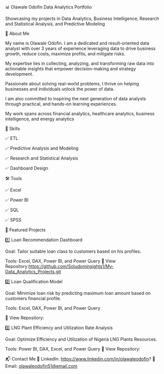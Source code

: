 📊 Olawale Odofin Data Analytics Portfolio

Showcasing my projects in Data Analytics, Business Intelligence, Research and Statistical Analysis, and Predictive Modeling

👋 About Me

My name is Olawale Odofin. I am a dedicated and result-oriented data analyst with over 3 years of experience leveraging data to drive business growth, reduce costs, maximize profits, and mitigate risks. 

My expertise lies in collecting, analyzing, and transforming raw data into actionable insights that empower decision-making and strategy development.

Passionate about solving real-world problems, I thrive on helping businesses and individuals unlock the power of data. 

I am also committed to inspiring the next generation of data analysts through practical, and hands-on learning experiences.

My work spans across financial analytics, healthcare analytics, business intelligence, and energy analytics 

🔹 Skills

✅ ETL

✅ Predictive Analysis and Modeling 

✅ Research and Statistical Analysis 

✅ Dashboard Design 

🛠️ Tools

✅ Excel

✅ Power BI

✅ SQL
 
✅ SPSS


📂 Featured Projects

1️⃣ Loan Recommendation Dashboard 

Goal: Tailor suitable loan class to customers based on his profiles.

Tools: Excel, DAX, Power BI, and Power Query 
🔗 View Repository:https://github.com/Soludominsights1/My-Data_Analytics_Projects.git

2️⃣ Loan Qualification Model

Goal: Minimize loan risk by predicting maximum loan amount based on customers financial profile.

Tools: Excel, DAX, Power BI, and Power Query 

🔗 View Repository:

3️⃣ LNG Plant Efficiency and Utilization Rate Analysis

Goal: Optimize Efficiency and Utilization of Nigeria LNG Plants Resources.

Tools: Power BI, DAX, Excel, and Power Query
🔗 View Repository:

📬 Contact Me
💼 LinkedIn: https://www.linkedin.com/in/olawaleodofin?
📧 Email: olawaleodofin51@email.com
